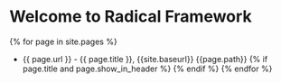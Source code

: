# Welcome to Radical Framework

{% for page in site.pages %}
* {{ page.url }} - {{ page.title }}, {{site.baseurl}} {{page.path}}
          {% if page.title and page.show_in_header %}
          {% endif %}
        {% endfor %}